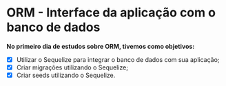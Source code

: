 # ORM - Interface da aplicação com o banco de dados

**No primeiro dia de estudos sobre ORM, tivemos como objetivos:**

-   [x] Utilizar o Sequelize para integrar o banco de dados com sua aplicação;
-   [x] Criar migrações utilizando o Sequelize;
-   [x] Criar seeds utilizando o Sequelize.